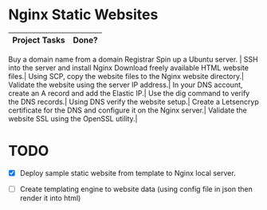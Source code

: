 # Nginx Static Websites

Project Tasks|Done?
---|---
Buy a domain name from a domain Registrar
Spin up a Ubuntu server. | 
 SSH into the server and install Nginx
Download freely available HTML website files.|
Using SCP, copy the website files to the Nginx website directory.|
Validate the website using the server IP address.|
In your DNS account, create an A record and add the Elastic IP.|
Use the dig command to verify the DNS records.|
Using DNS verify the website setup.|
Create a Letsencryp certificate for the DNS and configure it on the Nginx server.|
Validate the website SSL using the OpenSSL utility.|

# TODO

- [x] Deploy sample static website from template to Nginx local server.

- [ ] Create templating engine to website data (using config file in json then render it into html)